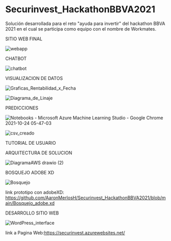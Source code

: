 # Securinvest_HackathonBBVA2021
Solución desarrollada para el reto "ayuda para invertir"  del hackathon BBVA 2021 en el cual se participa como equipo con el nombre de Workmates.


SITIO WEB FINAL

![webapp](https://user-images.githubusercontent.com/89148608/138602329-2771d5cf-2531-4359-86ee-3d86f84a8b75.gif)


CHATBOT

![chatbot](https://user-images.githubusercontent.com/89148608/138602337-0bc58096-7b68-497e-8faf-5fef3fe627b3.gif)



VISUALIZACION DE DATOS

![Graficas_Rentabilidad_x_Fecha](https://user-images.githubusercontent.com/89148608/138602424-32671784-46a9-4aa9-9581-5b582ae2328d.gif)

![Diagrama_de_Linaje](https://user-images.githubusercontent.com/89148608/138602410-b4d15a18-6cc6-4067-a0c9-b4afa2fb65e0.gif)


PREDICCIONES

![Notebooks - Microsoft Azure Machine Learning Studio - Google Chrome 2021-10-24 05-47-03](https://user-images.githubusercontent.com/89148608/138602430-01a771e2-bcbf-4068-abb1-47fe6467f5f3.gif)

![csv_creado](https://user-images.githubusercontent.com/89148608/138602448-54945e93-0c4c-4bcd-aa25-da5c4750efe4.gif)


TUTORIAL DE USUARIO



ARQUITECTURA DE SOLUCION

![DiagramaAWS drawio (2)](https://user-images.githubusercontent.com/89148608/138602264-65ced046-4ea7-49d6-a10c-572cb13aa601.png)


BOSQUEJO ADOBE XD

![Bosquejo](https://user-images.githubusercontent.com/89148608/138602359-e10ce4b2-eda0-412d-aeca-05e91b7f3b3a.gif)

link prototipo con adobeXD: https://github.com/AaronMerlosH/Securinvest_HackathonBBVA2021/blob/main/Bosquejo_adobe.xd


DESARROLLO SITIO WEB

![WordPress_interface](https://user-images.githubusercontent.com/89148608/138602389-937b8a80-5756-433e-b69f-1ab24eb2d70d.gif)


link a Pagina Web:https://securinvest.azurewebsites.net/


